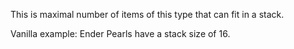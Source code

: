 This is maximal number of items of this type that can fit in a stack.

Vanilla example: Ender Pearls have a stack size of 16.